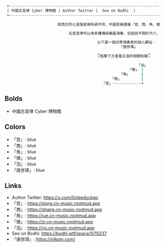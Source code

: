 ```bash
 +------------------------------------------------------------------------------------------------------------+  
 | 中國古音律 Cyber 博物館 | Author Twitter |  See on Bodhi  |                      宮·商·角·徵·羽                |
 +------------------------------------------------------------------------------------------------------------+
 
                        和西方的七音階音律系統不同，中國音樂遵循「宮、商、角、徵、羽」的五音音律體系。
                        				
                             五音音律可以用多種傳統樂器演奏，包括但不限於尺八、古琴、笛子等等。

                                          以下是一個古琴演奏家的個人網站：
                                                    「唐世璋」
                       
                                          👇點擊下方查看五音的相關知識👇
                                          
                                                            「羽」
                                                        「徵」 |
                                                    「角」     |
                                                「商」         |
                                            「宫」-------------+
```

## Bolds

* 中國古音律 Cyber 博物館

## Colors

* 「宫」: blue
* 「商」: blue
* 「角」: blue
* 「徵」: blue
* 「羽」: blue
* 「唐世璋」: blue

## Links

* Author Twitter: https://x.com/0xleeduckgo
* 「宫」: https://gong.cn-music.rootmud.app
* 「商」: https://shang.cn-music.rootmud.app
* 「角」: https://jue.cn-music.rootmud.app
* 「徵」: https://zi.cn-music.rootmud.app
* 「羽」: https://yu.cn-music.rootmud.app
* See on Bodhi: https://bodhi.wtf/space/5/15237
* 「唐世璋」: https://silkqin.com/